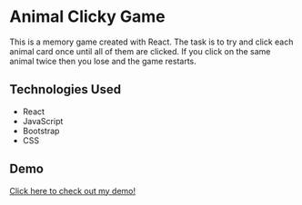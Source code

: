 # Animal Clicky Game
This is a memory game created with React. The task is to try and click each animal card once until all of them are clicked. If you click on the same animal twice then you lose and the game restarts.

## Technologies Used 
* React
* JavaScript 
* Bootstrap
* CSS 

## Demo 
[Click here to check out my demo!](https://www.quora.com)
